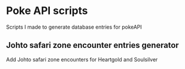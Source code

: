 # Poke API scripts

Scripts I made to generate database entries for pokeAPI

## Johto safari zone encounter entries generator
Add Johto safari zone encounters for Heartgold and Soulsilver
